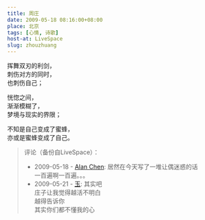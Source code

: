 ```yaml
---
title: 周庄
date: 2009-05-18 08:16:00+08:00
place: 北京
tags: [心情, 诗歌]
host-at: LiveSpace
slug: zhouzhuang
---
```

挥舞双刃的利剑，<br>
刺伤对方的同时，<br>
也刺伤自己；<br>

恍惚之间，<br>
渐渐模糊了，<br>
梦境与现实的界限；<br>

不知是自己变成了蜜蜂，<br>
亦或是蜜蜂变成了自己。<br>

> 评论（备份自LiveSpace）：
> 
> * 2009-05-18 - [Alan Chen](http://cid-bc50ca5b7024dc31.profile.live.com/): 居然在今天写了一堆让偶迷惑的话<br>一百遍啊一百遍。。。
> * 2009-05-21 - [玉](http://cid-f5044b5858cf12f9.profile.live.com/): 其实吧<br>庄子让我觉得越活不明白<br>越得告诉你<br>其实你们都不懂我的心
